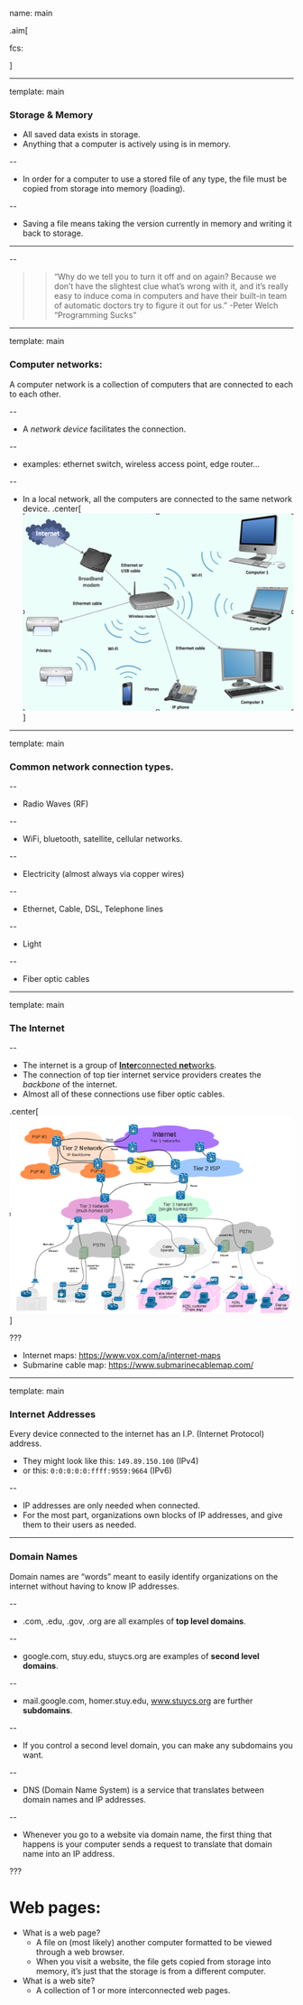 name: main

.aim[<div>
fcs:
</div>]

---
template: main

### Storage & Memory
- All saved data exists in storage.
- Anything that a computer is actively using is in memory.

--
- In order for a computer to use a stored file of any type, the file must be copied from storage into memory (loading).

--
- Saving a file means taking the version currently in memory and writing it back to storage.

<hr>

--
  >> “Why do we tell you to turn it off and on again? Because we don’t have the slightest clue what’s wrong with it, and it’s really easy to induce coma in computers and have their built-in team of automatic doctors try to figure it out for us.”
-Peter Welch “Programming Sucks”

---
template: main

### Computer networks:
A computer network is a collection of computers that are connected to each to each other.

--
- A _network device_ facilitates the connection.

--
  - examples: ethernet switch, wireless access point, edge router…

--
- In a local network, all the computers are connected to the same network device.
.center[<img src="img/network.png" height="350px">]

---
template: main

### Common network connection types.

--
- Radio Waves (RF)

--
  - WiFi, bluetooth, satellite, cellular networks.

--
- Electricity (almost always via copper wires)

--
  - Ethernet, Cable, DSL, Telephone lines

--
- Light

--
  - Fiber optic cables

---
template: main

### The Internet

--
- The internet is a group of [**Inter**connected **net**works](https://www.vox.com/a/internet-maps).
- The connection of top tier internet service providers creates the _backbone_ of the internet.
- Almost all of these connections use fiber optic cables.


.center[<img src="img/internet.png" height="350px">]

???

* Internet maps: https://www.vox.com/a/internet-maps
* Submarine cable map: https://www.submarinecablemap.com/

---
template: main
### Internet Addresses
Every device connected to the internet has an I.P. (Internet Protocol) address.
- They might look like this: `149.89.150.100`  (IPv4)
- or this: `0:0:0:0:0:ffff:9559:9664` (IPv6)

--
- IP addresses are only needed when connected.
- For the most part, organizations own blocks of IP addresses, and give them to their users as needed.

---
### Domain Names
Domain names are “words” meant to easily identify organizations on the internet without having to know IP addresses.

--
- .com, .edu, .gov, .org are all examples of __top level domains__.

--
- google.com, stuy.edu, stuycs.org are examples of __second level domains__.

--
- mail.google.com, homer.stuy.edu, www.stuycs.org are further __subdomains__.

--
  - If you control a second level domain, you can make any subdomains you want.

--
- DNS (Domain Name System) is a service that translates between domain names and IP addresses.

--
  - Whenever you go to a website via domain name, the first thing that happens is your computer sends a request to translate that domain name into an IP address.


???
# Web pages:
- What is a web page?
  - A file on (most likely) another computer formatted to be viewed through a web browser.
  - When you visit a website, the file gets copied from storage into memory, it’s just that the storage is from a different computer.
- What is a web site?
  - A collection of 1 or more interconnected web pages.
